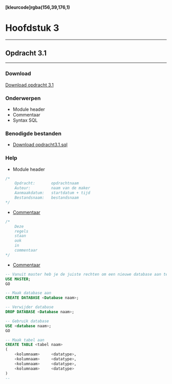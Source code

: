 #### [kleurcode]rgba(156,39,176,1)

# Hoofdstuk 3

---
## Opdracht 3.1
---

### Download
<a href="https://elo.kw1c.nl/CMS/Studie/811%20ICT-Academie/811%20VakkenInhoud/%5BB.14%20HTM%5D%20HTMLCSS/Productie/02.%20Opdrachten/Hoofdstuk%203/Opdracht%203.1.pdf" target="_blank">Download opdracht 3.1</a>

### Onderwerpen
*   Module header
*   Commentaar 
*   Syntax SQL

### Benodigde bestanden
*   <a href="https://elo.kw1c.nl/CMS/Studie/811%20ICT-Academie/811%20VakkenInhoud/%5BB.26%20SQL%5D%20SQL%20%20Databases/25187%20%C2%A0%20Applicatie-%20en%20mediaontwikkelaar/Periode%2003/Productie/02.%20Opdrachten/Hoofdstuk03/Resources/opdracht%203.1.sql" target="_blank">Download opdracht3.1.sql </a> 

### Help
*   Module header
```sql
/*
    Opdracht:       opdrachtnaam
    Auteur:         naam van de maker
    Aanmaakdatum:   startdatum + tijd
    Bestandsnaam:   bestandsnaam
*/
```
*   <a href="http://www.w3schools.com/sql/sql_comments.asp" target="_blank">Commentaar </a> 
```sql
/*  
    Deze
    regels
    staan
    ook
    in
    commentaar
*/
```
*   <a href="http://www.w3schools.com/sql/sql_comments.asp" target="_blank">Commentaar </a> 
```sql
-- Vanuit master heb je de juiste rechten om een nieuwe database aan te maken
USE MASTER;
GO

-- Maak database aan
CREATE DATABASE <Database naam>;

-- Verwijder database 
DROP DATABASE <Database naam>;

-- Gebruik database 
USE <database naam>;
GO

-- Maak tabel aan
CREATE TABLE <tabel naam>
(
	<kolumnaam>     <datatype>,
	<kolumnaam>     <datatype>,
    <kolumnaam>     <datatype>,
    <kolumnaam>     <datatype>
)
-- 


```